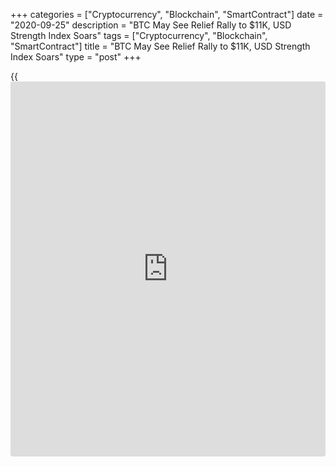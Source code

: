 +++
categories = ["Cryptocurrency", "Blockchain", "SmartContract"]
date = "2020-09-25"
description = "BTC May See Relief Rally to $11K, USD Strength Index Soars"
tags = ["Cryptocurrency", "Blockchain", "SmartContract"]
title = "BTC May See Relief Rally to $11K, USD Strength Index Soars"
type = "post"
+++

{{<iframe id="large-banner" src="https://www.bounty.group/#slide=17.0" width="100%" height="600" scrolling="no" style="border: 0px solid rgb(216, 221, 230); border-radius: 3px;">}}

Bitcoin price still has a CME futures gap unfilled at $9,600 but that
doesn’t mean $11K won’t be reclaimed soon. The price of Bitcoin (BTC)
has been stagnating in recent weeks, as it couldn’t break above $11,000
and couldn’t drop below $10,000, the ultimate sign of a continued range-
bound structure. Such a range-bound and sideways structure could
strengthen some relief on the markets, as the altcoins — especially the
DeFi sector — have seen massive selloffs in recent weeks.

However, what’s next for Bitcoin as the futures expiration (Friday) most
likely will cause short-term volatility? The [daily](https://www.fintecher.org/2020/03/03/forex-trading-daily-strategy/) chart is showing a
clear downtrend since $12,400. The fakeout above $12,000 marked the end
of an uptrend with a clear rejection of the $12,000 level as
confirmation. As the chart shows, constant lower highs are fabricated,
initiating that the price is in bearish modus since this peak high.
First of all, the $12,000 level was confirmed for resistance, and after
that, the $11,100 area flipped from support to resistance. Given that
the current trend is down, a further downward drop is looking more
likely after $10,000 to make another lower low. The next support level
can then be the CME gap at $9,600, which is still unfilled.

![BTC May See Relief Rally to $11K, USD Strength Index Soars][1]

The CME chart shows the gap that’s still unfilled. As the majority of
the CME gaps get filled, it’s also likely to expect a close of this CME
gap in the future. The primary scenario for the weakness across assets
is the strengthening of the U.S. dollar. Globally, concerns and fear for
another round of lockdowns due to the coronavirus caused the markets to
pull back.

![BTC May See Relief Rally to $11K, USD Strength Index Soars][2]

Commodity, crypto, and equity markets have been showing weakness in
recent weeks, with [investor](https://www.fintechee.com/tutorial-for-forex-trading/investor-mode/)s flowing into “safe havens,” namely the U.S.
dollar. However, as the USD is fighting a potential resistance level, a
correction is now likely. Bitcoin and other assets might see a relief
rally if the USD corrects.

![BTC May See Relief Rally to $11K, USD Strength Index Soars][3]

After a big impulse move, consolidation and accumulation take a long
time before a new impulse move can start. As the recent one occurred in
August (from $10,000 to $12,400), it’s likely to expect several months
of sideways consolidation before new fireworks may occur.

_Source:[FXPro][4]_

   1. /files/downloads/1/f/9/1f9b8ef4dca319b4fff95f33c30c2ab0_3c3dec449ea0d601543b35bf121e6827.png
   2. /files/downloads/5/3/2/5321fe17bb4a2cdfe3a3140dc1bf9fd8_b19044c44873b79cf1f8e75bc887951a.png
   3. /files/downloads/5/2/6/526c0a453e25fbb43a64c7f904aa02b4_ec63f6dee78f664aa92531abf75ea0ca.png
   4. /geturl/index/2b4eb450a9387e64994b137e1f2e8b2a4e31217f/